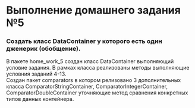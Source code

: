 # Выполнение домашнего задания №5

### Создать класс DataContainer у которого есть один дженерик (обобщение).
В пакете home_work_5 создан класс DataContainer выполняющий условие задания. В рамках класса реализованы методы выполняющие условния заданий 4-13. \
Создан пакет comparators в котором релизовано 3 дополнительных класса ComparatorStringContainer, ComparatorIntegerContainer, ComparatorDoubleContainer уточняющие метод сравнения конкретных типов данных контейнера.

